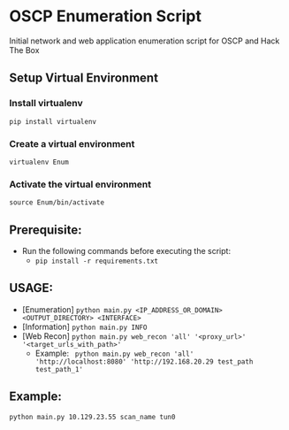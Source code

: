 # OSCP Enumeration Script
Initial network and web application enumeration script for OSCP and Hack The Box

## Setup Virtual Environment
### Install virtualenv
```pip install virtualenv```

### Create a virtual environment
```virtualenv Enum```

### Activate the virtual environment
```source Enum/bin/activate```

## Prerequisite:
- Run the following commands before executing the script:
    - ``` pip install -r requirements.txt ```
    
## USAGE: 
- [Enumeration] ```python main.py <IP_ADDRESS_OR_DOMAIN> <OUTPUT_DIRECTORY> <INTERFACE> ```
- [Information] ```python main.py INFO``` 
- [Web Recon] ```python main.py web_recon 'all' '<proxy_url>' '<target_urls_with_path>'``` 
     - Example: ``` python main.py web_recon 'all' 'http://localhost:8080' 'http://192.168.20.29 test_path test_path_1'``` 

## Example:
``` python main.py 10.129.23.55 scan_name tun0 ``` 


